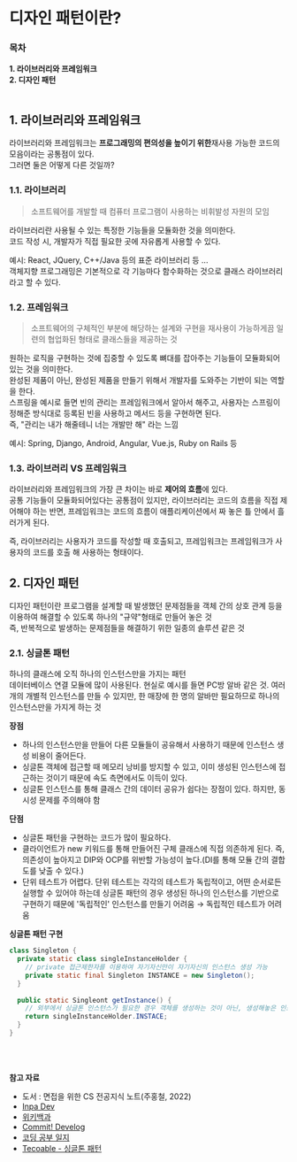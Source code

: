 # 디자인 패턴이란?
### 목차
**1. 라이브러리와 프레임워크**    
**2. 디자인 패턴**    
<br/>     
     
## 1. 라이브러리와 프레임워크
라이브러리와 프레임워크는 **프로그래밍의 편의성을 높이기 위한**재사용 가능한 코드의 모음이라는 공통점이 있다.     
그러면 둘은 어떻게 다른 것일까?

### 1.1. 라이브러리
> 소프트웨어를 개발할 때 컴퓨터 프로그램이 사용하는 비휘발성 자원의 모임    
 
라이브러리란 사용될 수 있는 특정한 기능들을 모듈화한 것을 의미한다.     
코드 작성 시, 개발자가 직접 필요한 곳에 자유롭게 사용할 수 있다.       

예시: React, JQuery, C++/Java 등의 표준 라이브러리 등 ...  
객체지향 프로그래밍은 기본적으로 각 기능마다 함수화하는 것으로 클래스 라이브러리라고 할 수 있다.     

### 1.2. 프레임워크
> 소프트웨어의 구체적인 부분에 해당하는 설계와 구현을 재사용이 가능하게끔 일련의 협업화된 형태로 클래스들을 제공하는 것    

원하는 로직을 구현하는 것에 집중할 수 있도록 뼈대를 잡아주는 기능들이 모듈화되어 있는 것을 의미한다.    
완성된 제품이 아닌, 완성된 제품을 만들기 위해서 개발자를 도와주는 기반이 되는 역할을 한다.    
스프링을 예시로 들면 빈의 관리는 프레임워크에서 알아서 해주고, 사용자는 스프링이 정해준 방식대로 등록된 빈을 사용하고 메서드 등을 구현하면 된다.      
즉, "관리는 내가 해줄테니 너는 개발만 해" 라는 느낌      

예시: Spring, Django, Android, Angular, Vue.js, Ruby on Rails 등

### 1.3. 라이브러리 VS 프레임워크
라이브러리와 프레임워크의 가장 큰 차이는 바로 **제어의 흐름**에 있다.     
공통 기능들이 모듈화되어있다는 공통점이 있지만, 라이브러리는 코드의 흐름을 직접 제어해야 하는 반면, 프레임워크는 코드의 흐름이 애플리케이션에서 짜 놓은 틀 안에서 흘러가게 된다.   

즉, 라이브러리는 사용자가 코드를 작성할 때 호출되고, 프레임워크는 프레임워크가 사용자의 코드를 호출 해 사용하는 형태이다.     



## 2. 디자인 패턴
디자인 패턴이란 프로그램을 설계할 때 발생했던 문제점들을 객체 간의 상호 관계 등을 이용하여 해결할 수 있도록 하나의 "규약"형태로 만들어 놓은 것        
즉, 반복적으로 발생하는 문제점들을 해결하기 위한 일종의 솔루션 같은 것      

### 2.1. 싱글톤 패턴
하나의 클래스에 오직 하나의 인스턴스만을 가지는 패턴      
데이터베이스 연결 모듈에 많이 사용된다. 현실로 예시를 들면 PC방 알바 같은 것. 여러 개의 개별적 인스턴스를 만들 수 있지만, 한 매장에 한 명의 알바만 필요하므로 하나의 인스턴스만을 가지게 하는 것   

**장점**      
- 하나의 인스턴스만을 만들어 다른 모듈들이 공유해서 사용하기 때문에 인스턴스 생성 비용이 줄어든다.    
- 싱글톤 객체에 접근할 때 메모리 낭비를 방지할 수 있고, 이미 생성된 인스턴스에 접근하는 것이기 때문에 속도 측면에서도 이득이 있다.    
- 싱글톤 인스턴스를 통해 클래스 간의 데이터 공유가 쉽다는 장점이 있다. 하지만, 동시성 문제를 주의해야 함    

**단점**     
- 싱글톤 패턴을 구현하는 코드가 많이 필요하다.     
- 클라이언트가 new 키워드를 통해 만들어진 구체 클래스에 직접 의존하게 된다. 즉, 의존성이 높아지고 DIP와 OCP를 위반할 가능성이 높다.(DI를 통해 모듈 간의 결합도를 낮출 수 있다.)    
- 단위 테스트가 어렵다. 단위 테스트는 각각의 테스트가 독립적이고, 어떤 순서로든 실행할 수 있어야 하는데 싱글톤 패턴의 경우 생성된 하나의 인스턴스를 기반으로 구현하기 때문에 '독립적인' 인스턴스를 만들기 어려움 → 독립적인 테스트가 어려움   

**싱글톤 패턴 구현**     
```java
class Singleton {
  private static class singleInstanceHolder {
    // private 접근제한자를 이용하여 자기자신만이 자기자신의 인스턴스 생성 가능
    private static final Singleton INSTANCE = new Singleton();
  }
  
  public static Singleont getInstance() {
    // 외부에서 싱글톤 인스턴스가 필요한 경우 객체를 생성하는 것이 아닌, 생성해놓은 인스턴스를 반환
    return singleInstanceHolder.INSTACE;
  }
}
```




<br/>     
<br/>     

**참고 자료**    
- 도서 : 면접을 위한 CS 전공지식 노트(주홍철, 2022)    
- [Inpa Dev](https://inpa.tistory.com/entry/%F0%9F%91%A9%E2%80%8D%F0%9F%92%BB-%ED%94%84%EB%A0%88%EC%9E%84%EC%9B%8C%ED%81%AC-%EB%9D%BC%EC%9D%B4%EB%B8%8C%EB%9F%AC%EB%A6%AC-%EC%B0%A8%EC%9D%B4-%EC%A0%95%EB%A6%AC)     
- [위키백과](https://ko.wikipedia.org/wiki/%EB%9D%BC%EC%9D%B4%EB%B8%8C%EB%9F%AC%EB%A6%AC_(%EC%BB%B4%ED%93%A8%ED%8C%85))   
- [Commit! Develog](https://eroul-ri.tistory.com/5)     
- [코딩 공부 일지](https://cocoon1787.tistory.com/745)     
- [Tecoable - 싱글톤 패턴](https://tecoble.techcourse.co.kr/post/2020-11-07-singleton/)
